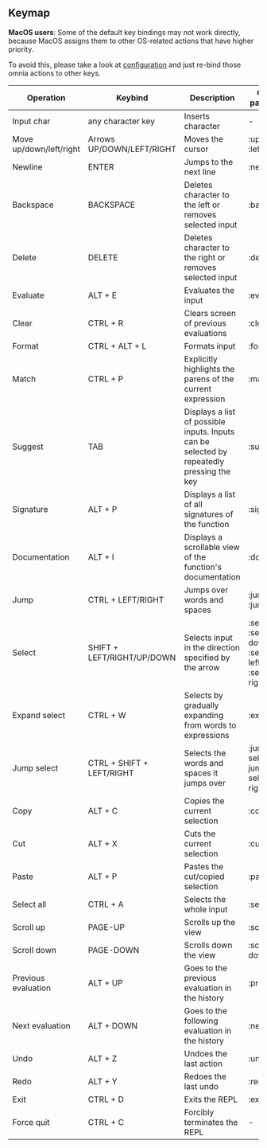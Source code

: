 ## Keymap

**MacOS users**: Some of the default key bindings may not work directly, because MacOS assigns them
to other OS-related actions that have higher priority.

To avoid this, please take a look at [configuration](https://github.com/AvramRobert/omnia/blob/master/doc/configuration.md) 
and just re-bind those omnia actions to other keys.


| Operation    | Keybind        | Description | Config parameter|
|--------------|----------------|-------------|-----------------|
|Input char| any character key | Inserts character | - |
|Move up/down/left/right | Arrows UP/DOWN/LEFT/RIGHT | Moves the cursor | :up, :down, :left, :right |
|Newline | ENTER | Jumps to the next line | :newline |
|Backspace | BACKSPACE | Deletes character to the left or removes selected input | :backspace |
|Delete | DELETE | Deletes character to the right or removes selected input | :delete |
|Evaluate| ALT + E | Evaluates the input | :eval |
|Clear | CTRL + R | Clears screen of previous evaluations | :clear |
|Format| CTRL + ALT + L | Formats input | :format |
|Match | CTRL + P | Explicitly highlights the parens of the current expression| :match |
|Suggest | TAB | Displays a list of possible inputs. Inputs can be selected by repeatedly pressing the key | :suggest |
|Signature | ALT + P | Displays a list of all signatures of the function | :signature |
|Documentation | ALT + I | Displays a scrollable view of the function's documentation | :docs |
|Jump | CTRL + LEFT/RIGHT | Jumps over words and spaces | :jump-left, :jump-right |
|Select | SHIFT + LEFT/RIGHT/UP/DOWN | Selects input in the direction specified by the arrow | :select-up, :select-down, :select-left, :select-right |
|Expand select| CTRL + W | Selects by gradually expanding from words to expressions | :expand |
|Jump select | CTRL + SHIFT + LEFT/RIGHT | Selects the words and spaces it jumps over | :jump-select-left, jump-select-right |
|Copy | ALT + C | Copies the current selection | :copy |
|Cut  | ALT + X | Cuts the current selection | :cut |
|Paste | ALT + P | Pastes the cut/copied selection | :paste |
|Select all | CTRL + A | Selects the whole input | :select-all |
|Scroll up  | PAGE-UP | Scrolls up the view | :scroll-up |
|Scroll down | PAGE-DOWN | Scrolls down the view | :scroll-down |
|Previous evaluation | ALT + UP | Goes to the previous evaluation in the history | :prev-eval |
|Next evaluation | ALT + DOWN | Goes to the following evaluation in the history | :next-eval |
|Undo | ALT + Z | Undoes the last action | :undo |
|Redo | ALT + Y | Redoes the last undo | :redo |
|Exit | CTRL + D | Exits the REPL | :exit |
|Force quit | CTRL + C | Forcibly terminates the REPL | - |